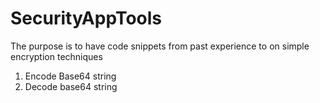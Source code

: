 # SecurityAppTools

The purpose is to have code snippets from past experience to on simple encryption techniques

1. Encode Base64 string
2. Decode base64 string
